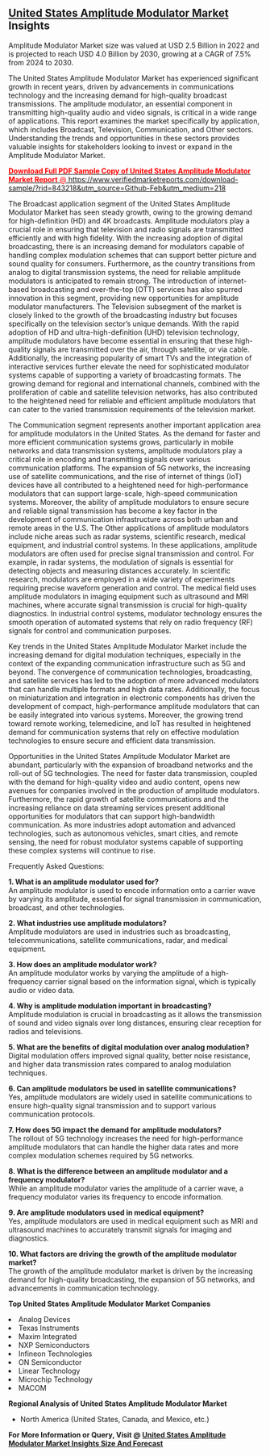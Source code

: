 <h2><a href="https://www.verifiedmarketreports.com/download-sample/?rid=843218&amp;utm_source=Github-Feb&amp;utm_medium=218" target="_blank">United States Amplitude Modulator Market</a> Insights</h2><p>Amplitude Modulator Market size was valued at USD 2.5 Billion in 2022 and is projected to reach USD 4.0 Billion by 2030, growing at a CAGR of 7.5% from 2024 to 2030.</p><p><p>The United States Amplitude Modulator Market has experienced significant growth in recent years, driven by advancements in communications technology and the increasing demand for high-quality broadcast transmissions. The amplitude modulator, an essential component in transmitting high-quality audio and video signals, is critical in a wide range of applications. This report examines the market specifically by application, which includes Broadcast, Television, Communication, and Other sectors. Understanding the trends and opportunities in these sectors provides valuable insights for stakeholders looking to invest or expand in the Amplitude Modulator Market. <a href="#"><p><span class=""><span style="color: #ff0000;"><strong>Download Full PDF Sample Copy of United States Amplitude Modulator Market Report</strong> @ </span><a href="https://www.verifiedmarketreports.com/download-sample/?rid=843218&amp;utm_source=Github-Feb&amp;utm_medium=218" target="_blank">https://www.verifiedmarketreports.com/download-sample/?rid=843218&amp;utm_source=Github-Feb&amp;utm_medium=218</a></span></p></a></p> <p>The Broadcast application segment of the United States Amplitude Modulator Market has seen steady growth, owing to the growing demand for high-definition (HD) and 4K broadcasts. Amplitude modulators play a crucial role in ensuring that television and radio signals are transmitted efficiently and with high fidelity. With the increasing adoption of digital broadcasting, there is an increasing demand for modulators capable of handling complex modulation schemes that can support better picture and sound quality for consumers. Furthermore, as the country transitions from analog to digital transmission systems, the need for reliable amplitude modulators is anticipated to remain strong. The introduction of internet-based broadcasting and over-the-top (OTT) services has also spurred innovation in this segment, providing new opportunities for amplitude modulator manufacturers. The Television subsegment of the market is closely linked to the growth of the broadcasting industry but focuses specifically on the television sector’s unique demands. With the rapid adoption of HD and ultra-high-definition (UHD) television technology, amplitude modulators have become essential in ensuring that these high-quality signals are transmitted over the air, through satellite, or via cable. Additionally, the increasing popularity of smart TVs and the integration of interactive services further elevate the need for sophisticated modulator systems capable of supporting a variety of broadcasting formats. The growing demand for regional and international channels, combined with the proliferation of cable and satellite television networks, has also contributed to the heightened need for reliable and efficient amplitude modulators that can cater to the varied transmission requirements of the television market. <p>The Communication segment represents another important application area for amplitude modulators in the United States. As the demand for faster and more efficient communication systems grows, particularly in mobile networks and data transmission systems, amplitude modulators play a critical role in encoding and transmitting signals over various communication platforms. The expansion of 5G networks, the increasing use of satellite communications, and the rise of internet of things (IoT) devices have all contributed to a heightened need for high-performance modulators that can support large-scale, high-speed communication systems. Moreover, the ability of amplitude modulators to ensure secure and reliable signal transmission has become a key factor in the development of communication infrastructure across both urban and remote areas in the U.S. The Other applications of amplitude modulators include niche areas such as radar systems, scientific research, medical equipment, and industrial control systems. In these applications, amplitude modulators are often used for precise signal transmission and control. For example, in radar systems, the modulation of signals is essential for detecting objects and measuring distances accurately. In scientific research, modulators are employed in a wide variety of experiments requiring precise waveform generation and control. The medical field uses amplitude modulators in imaging equipment such as ultrasound and MRI machines, where accurate signal transmission is crucial for high-quality diagnostics. In industrial control systems, modulator technology ensures the smooth operation of automated systems that rely on radio frequency (RF) signals for control and communication purposes. <p>Key trends in the United States Amplitude Modulator Market include the increasing demand for digital modulation techniques, especially in the context of the expanding communication infrastructure such as 5G and beyond. The convergence of communication technologies, broadcasting, and satellite services has led to the adoption of more advanced modulators that can handle multiple formats and high data rates. Additionally, the focus on miniaturization and integration in electronic components has driven the development of compact, high-performance amplitude modulators that can be easily integrated into various systems. Moreover, the growing trend toward remote working, telemedicine, and IoT has resulted in heightened demand for communication systems that rely on effective modulation technologies to ensure secure and efficient data transmission. <p>Opportunities in the United States Amplitude Modulator Market are abundant, particularly with the expansion of broadband networks and the roll-out of 5G technologies. The need for faster data transmission, coupled with the demand for high-quality video and audio content, opens new avenues for companies involved in the production of amplitude modulators. Furthermore, the rapid growth of satellite communications and the increasing reliance on data streaming services present additional opportunities for modulators that can support high-bandwidth communication. As more industries adopt automation and advanced technologies, such as autonomous vehicles, smart cities, and remote sensing, the need for robust modulator systems capable of supporting these complex systems will continue to rise. <p>Frequently Asked Questions:</p> <p><strong>1. What is an amplitude modulator used for?</strong><br> An amplitude modulator is used to encode information onto a carrier wave by varying its amplitude, essential for signal transmission in communication, broadcast, and other technologies.</p> <p><strong>2. What industries use amplitude modulators?</strong><br> Amplitude modulators are used in industries such as broadcasting, telecommunications, satellite communications, radar, and medical equipment.</p> <p><strong>3. How does an amplitude modulator work?</strong><br> An amplitude modulator works by varying the amplitude of a high-frequency carrier signal based on the information signal, which is typically audio or video data.</p> <p><strong>4. Why is amplitude modulation important in broadcasting?</strong><br> Amplitude modulation is crucial in broadcasting as it allows the transmission of sound and video signals over long distances, ensuring clear reception for radios and televisions.</p> <p><strong>5. What are the benefits of digital modulation over analog modulation?</strong><br> Digital modulation offers improved signal quality, better noise resistance, and higher data transmission rates compared to analog modulation techniques.</p> <p><strong>6. Can amplitude modulators be used in satellite communications?</strong><br> Yes, amplitude modulators are widely used in satellite communications to ensure high-quality signal transmission and to support various communication protocols.</p> <p><strong>7. How does 5G impact the demand for amplitude modulators?</strong><br> The rollout of 5G technology increases the need for high-performance amplitude modulators that can handle the higher data rates and more complex modulation schemes required by 5G networks.</p> <p><strong>8. What is the difference between an amplitude modulator and a frequency modulator?</strong><br> While an amplitude modulator varies the amplitude of a carrier wave, a frequency modulator varies its frequency to encode information.</p> <p><strong>9. Are amplitude modulators used in medical equipment?</strong><br> Yes, amplitude modulators are used in medical equipment such as MRI and ultrasound machines to accurately transmit signals for imaging and diagnostics.</p> <p><strong>10. What factors are driving the growth of the amplitude modulator market?</strong><br> The growth of the amplitude modulator market is driven by the increasing demand for high-quality broadcasting, the expansion of 5G networks, and advancements in communication technology.</p> </p><p><strong>Top United States Amplitude Modulator Market Companies</strong></p><div data-test-id=""><p><li>Analog Devices</li><li> Texas Instruments</li><li> Maxim Integrated</li><li> NXP Semiconductors</li><li> Infineon Technologies</li><li> ON Semiconductor</li><li> Linear Technology</li><li> Microchip Technology</li><li> MACOM</li></p><div><strong>Regional Analysis of&nbsp;United States Amplitude Modulator Market</strong></div><ul><li dir="ltr"><p dir="ltr">North America&nbsp;(United States, Canada, and Mexico, etc.)</p></li></ul><p><strong>For More Information or Query, Visit @&nbsp;</strong><strong><a href="https://www.verifiedmarketreports.com/product/amplitude-modulator-market/?utm_source=Github-Feb&amp;utm_medium=218" target="_blank">United States Amplitude Modulator Market Insights Size And Forecast</a></strong></p></div>
